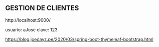 ## GESTION DE CLIENTES

http://localhost:9000/

usuario: aJose
clave: 123

https://blog.joedayz.pe/2020/03/spring-boot-thymeleaf-bootstrap.html

